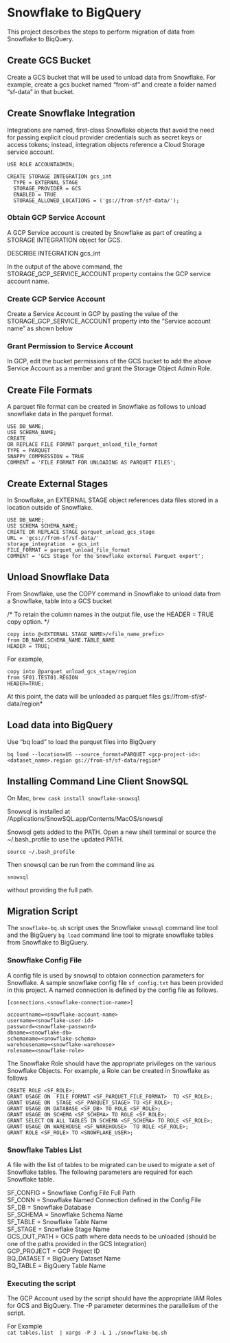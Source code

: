 # Snowflake to BigQuery
This project describes the steps to perform migration of data from Snowflake to BiqQuery.

## Create GCS Bucket

Create a GCS bucket that will be used to unload data from Snowflake. For example, create a gcs bucket named “from-sf” and create a folder named “sf-data” in that bucket.


## Create Snowflake Integration

Integrations are named, first-class Snowflake objects that avoid the need for passing explicit cloud provider credentials such as secret keys or access tokens; instead, integration objects reference a Cloud Storage service account.

```
USE ROLE ACCOUNTADMIN;

CREATE STORAGE INTEGRATION gcs_int
  TYPE = EXTERNAL_STAGE
  STORAGE_PROVIDER = GCS
  ENABLED = TRUE
  STORAGE_ALLOWED_LOCATIONS = ('gs://from-sf/sf-data/');
```  


### Obtain GCP Service Account

A GCP Service account is created by Snowflake as part of creating a STORAGE INTEGRATION object for GCS.

DESCRIBE INTEGRATION gcs_int

In the output of the above command, the STORAGE_GCP_SERVICE_ACCOUNT property contains the GCP service account name.

### Create GCP Service Account

Create a Service Account in GCP by pasting the value of the STORAGE_GCP_SERVICE_ACCOUNT property into the “Service account name” as shown below



### Grant Permission to Service Account

In GCP, edit the bucket permissions of the GCS bucket to add the above Service Account as a member and grant the Storage Object Admin Role.



## Create File Formats

A parquet file format can be created in Snowflake as follows to unload snowflake data in the parquet format.

```
USE DB_NAME;
USE SCHEMA_NAME;
CREATE 
OR REPLACE FILE FORMAT parquet_unload_file_format
TYPE = PARQUET
SNAPPY_COMPRESSION = TRUE 
COMMENT = 'FILE FORMAT FOR UNLOADING AS PARQUET FILES';
```

## Create External Stages

In Snowflake, an EXTERNAL STAGE object references data files stored in a location outside of Snowflake.

```
USE DB_NAME;
USE SCHEMA SCHEMA_NAME;
CREATE OR REPLACE STAGE parquet_unload_gcs_stage 
URL = 'gcs://from-sf/sf-data/' 
storage_integration  = gcs_int
FILE_FORMAT = parquet_unload_file_format 
COMMENT = 'GCS Stage for the Snowflake external Parquet export'; 
```

## Unload Snowflake Data

From Snowflake, use the COPY command in Snowflake to unload data from a Snowflake, table into a GCS bucket

/* 
To retain the column names in the output file, use the HEADER = TRUE copy option.
*/

```
copy into @<EXTERNAL_STAGE_NAME>/<file_name_prefix>
from DB_NAME.SCHEMA_NAME.TABLE_NAME
HEADER = TRUE;
```

For example,
```
copy into @parquet_unload_gcs_stage/region
from SF01.TEST01.REGION
HEADER=TRUE;
```

At this point, the data will be unloaded as parquet files gs://from-sf/sf-data/region*

## Load data into BigQuery

Use “bq load” to load the parquet files into BigQuery

`bq load --location=US --source_format=PARQUET <gcp-project-id>:<dataset_name>.region gs://from-sf/sf-data/region*`


## Installing Command Line Client SnowSQL

On Mac,
```brew cask install snowflake-snowsql```

Snowsql is installed at 
/Applications/SnowSQL.app/Contents/MacOS/snowsql

Snowsql gets added to the PATH. Open a new shell terminal or source the ~/.bash_profile to use the updated PATH.

```source ~/.bash_profile```

Then snowsql can be run from the command line as 

```snowsql ```

without providing the full path.

## Migration Script 
The `snowflake-bq.sh` script uses the Snowflake `snowsql` command line tool and the BigQuery `bq load` command line tool to migrate snowflake tables from Snowflake to BigQuery.

### Snowflake Config File
A config file is used by snowsql to obtaion connection parameters for Snowflake. A sample snowflake config file `sf_config.txt` has been provided in this project. A named connection is defined by the config file as follows.

```
[connections.<snowflake-connection-name>]

accountname=<snowflake-account-name>
username=<snowflake-user-id>
password=<snowflake-password>
dbname=<snowflake-db>
schemaname=<snowflake-schema>
warehousename=<snowflake-warehouse>
rolename=<snowflake-role>
```
The Snowflake Role should have the appropriate privileges on the various Snowflake Objects. For example, a Role can be created in Snowflake as follows  

```
CREATE ROLE <SF_ROLE>;
GRANT USAGE ON  FILE FORMAT <SF_PARQUET_FILE_FORMAT>  TO <SF_ROLE>;
GRANT USAGE ON  STAGE <SF_PARQUET_STAGE> TO <SF_ROLE>;
GRANT USAGE ON DATABASE <SF_DB> TO ROLE <SF_ROLE>;
GRANT USAGE ON SCHEMA <SF_SCHEMA> TO ROLE <SF_ROLE>;
GRANT SELECT ON ALL TABLES IN SCHEMA <SF_SCHEMA> TO ROLE <SF_ROLE>;
GRANT USAGE ON WAREHOUSE <SF_WAREHOUSE>  TO ROLE <SF_ROLE>;
GRANT ROLE <SF_ROLE> TO <SNOWFLAKE_USER>;
```

### Snowflake Tables List
A file with the list of tables to be migrated can be used to migrate a set of Snowflake tables. The following parameters are required for each Snowflake table.

SF_CONFIG = Snowflake Config File Full Path  
SF_CONN = Snowflake Named Connection defined in the Config File  
SF_DB = Snowflake Database   
SF_SCHEMA = Snowflake Schema Name  
SF_TABLE = Snowflake Table Name  
SF_STAGE = Snowflake Stage Name  
GCS_OUT_PATH = GCS path where data needs to be unloaded (should be one of the paths provided in the GCS Integration)  
GCP_PROJECT = GCP Project ID  
BQ_DATASET = BigQuery Dataset Name    
BQ_TABLE = BigQuery Table Name    

### Executing the script

The GCP Account used by the script should have the appropriate IAM Roles for GCS and BigQuery. The -P parameter determines the parallelism of the script.   

For Example  
`cat tables.list  | xargs -P 3 -L 1 ./snowflake-bq.sh`
